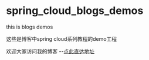 # spring_cloud_blogs_demos
this is blogs demos

这些是博客中spring cloud系列教程的demo工程

欢迎大家访问我的博客 --[点此直达地址](https://www.liangquanhot.cn/)
